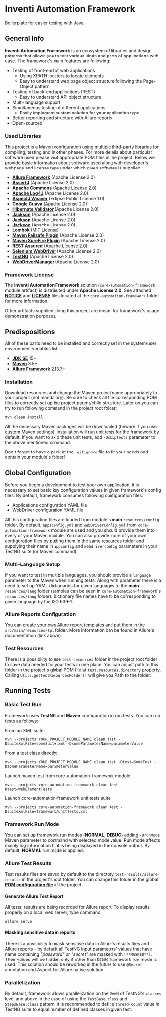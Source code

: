   # Inventi Automation Framework
Boilerplate for easier testing with Java.

## General Info
**Inventi Automation Framework** is an ecosystem of libraries and design patterns that allows you to test various kinds and parts of applications with ease. The framework's main features are following:

- Testing of front-end of web applications
  - Using XPATH locators to locate elements
  - Easy to understand web page object structure following the Page-Object pattern
- Testing of back-end applications (REST)
  - Easy to understand API object structure
- Multi-language support
- Simultaneous testing of different applications
  - Easily implement custom solution for your application type
- Better reporting and structure with Allure reports
- Open-sourced

### Used Libraries
This project is a Maven configuration using multiple third-party libraries for compiling, testing and in other phases. For more details about particular software used please visit appropriate POM files in the project. Below we provide basic information about software used along with developer's webpage and license type under which given software is supplied.

- **[Allure Framework](https://docs.qameta.io/allure)** (Apache License 2.0)
- **[AssertJ](https://assertj.github.io/doc/)** (Apache License 2.0)
- **[Apache Commons](https://commons.apache.org)** (Apache License 2.0)
- **[Apache Log4J](https://logging.apache.org/log4j/2.x)** (Apache License 2.0)
- **[AspectJ Weaver](https://www.eclipse.org/aspectj)** (Eclipse Public License 1.0)
- **[Google Guava](https://github.com/google/guava)** (Apache License 2.0) 
- **[Hibernate Validator](https://hibernate.org/validator/)** (Apache License 2.0)
- **[Jackson](https://github.com/FasterXML/jackson)** (Apache License 2.0)
- **[Jackson](https://github.com/FasterXML/jackson)** (Apache License 2.0)
- **[Jackson](https://github.com/FasterXML/jackson)** (Apache License 2.0)
- **[Lombok](https://projectlombok.org)** (MIT License)
- **[Maven Failsafe Plugin](https://maven.apache.org/surefire/maven-failsafe-plugin)** (Apache License 2.0)
- **[Maven SureFire Plugin](http://maven.apache.org/surefire/maven-surefire-plugin)** (Apache License 2.0)
- **[REST Assured](https://rest-assured.io)** (Apache License 2.0)
- **[Selenium WebDriver](https://www.selenium.dev)** (Apache License 2.0)
- **[TestNG](https://testng.org/doc)** (Apache License 2.0)
- **[WebDriverManager](https://github.com/bonigarcia/webdrivermanager)** (Apache License 2.0)

### Framework License
The **Inventi Automation Framework** solution (`core-automation-framework` module artifact) is distributed under **Apache License 2.0**. See attached **[NOTICE](NOTICE)** and **[LICENSE](LICENSE)** files located at the `core-automation-framework` folder for more information.

Other artifacts supplied along this project are meant for framework's usage demonstration purposes.

## Predispositions
All of these parts need to be installed and correctly set in the system/user environment variables list:
- **[JDK SE](https://www.oracle.com/java/technologies/javase-downloads.html)** 15+
- **[Maven](https://maven.apache.org/download.cgi)** 3.5+
- **[Allure Framework](https://docs.qameta.io/allure)** 2.13.7+

### Installation
Download resources and change the Maven project name appropriately to your project (not mandatory). Be sure to check all the corresponding POM files to correctly set up the project parent/child structure.
Later on you can try to run following command in the project root folder:

```
mvn clean install
```

All the necessary Maven packages will be downloaded (beware if you use custom Maven settings). Installation will run unit tests for the framework by default. If you want to skip these unit tests, add `-DskipTests` parameter to the above mentioned command.

Don't forget to have a peek at the `.gitignore` file to fit your needs and contain your module's folder!

## Global Configuration
Before you begin a development to test your own application, it is necessary to set basic key configuration values in given framework's config files. By default, framework consumes following configuration files:

- Applications configuration YAML file
- WebDriver configuration YAML file

All this configuration files are loaded from module's **main** `resources/config` folder. By default, `appsConfig.yml` and `webDriverConfig.yml` from `core-automation-framework` module are used and you should provide them into every of your Maven module. You can also provide more of your own configuration files by putting them in the same resources folder and supplying their name in `appconfig` and `webdriverconfig` parameters in your TestNG suite (or Maven command).

### Multi-Language Setup
If you want to test in multiple languages, you should provide a `language` parameter to the Maven when running tests. Along with parameter there is a need to set up YAML dictionaries for given languages to the **main** `resources/lang` folder (samples can be seen in `core-automation-framework`'s `resources/lang` folder). Dictionary file names have to be corresponding to given language by the ISO 639-1.

### Allure Reports Configuration
You can create your own Allure report templates and put them in the `src/main/resources/tpl` folder. More information can be found in Allure's documentation (link above).

### Test Resources
There is a possibility to use `test-resources` folder in the project root folder to save data needed for your tests in one place. You can adjust path to this folder in the project's global POM file at `test.resources.directory` property. Calling `Utils.getTestResourcesFolder()` will give you Path to the folder.

## Running Tests

### Basic Test Run
Framework uses **TestNG** and **Maven** configuration to run tests. You can run tests as follows:

From an XML suite:
```
mvn --projects YOUR_PROJECT_MODULE_NAME clean test -DsuiteXmlFile=someSuite.xml -DsomeParameterName=parameterValue
```

From a test class directly:
```
mvn --projects YOUR_PROJECT_MODULE_NAME clean test -Dtest=SomeTest -DsomeParameterName=parameterValue
```

Launch maven test from core-automation-framework module:
```
mvn --projects core-automation-framework clean test -Dtest=WebElementTests
```

Launch core-automation-framework unit tests suite:
```
mvn --projects core-automation-framework clean test -DsuiteXmlFile=framework/unitTests.xml
```

### Framework Run Mode
You can set up framework run modes (**NORMAL**, **DEBUG**) adding `-DrunMode` Maven parameter to command with selected mode value. Run mode affects mainly log information that is being displayed in the console output. By default, **NORMAL** run mode is applied.

### Allure Test Results
Test results files are saved by default to the directory `test-results/allure-results` in the project's root folder. You can change this folder in the global **[POM configuration file](pom.xml)** of the project.

#### Generate Allure Test Report
All tests' results are being recorded for Allure report. To display results properly on a local web server, type command:

```
allure serve
```

#### Masking sensitive data in reports
There is a possibility to mask sensitive data in Allure's results files and Allure reports - by default all TestNG input parameters' values that have name containing _"password"_ or _"secret"_ are masked with `[**MASKED**]`. Their values will be hidden only if other than `DEBUG` framework run mode is used. This solution should be reworked in the future to use `@Secret` annotation and AspectJ or Allure native solution.


### Parallelization
By default, framework allows parallelization on the level of TestNG's `classes` level and above in the case of using the `TestBase.class` and `StepsBase.class` pattern. It is recommended to define `thread-count` value in TestNG suite to equal number of defined classes in given test. 
